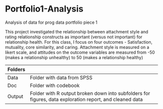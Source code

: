 # Portfolio1-Analysis
Analysis of data for prog data portfolio piece 1 

This project investigated the relationship between attachment style and rating relationship constructs as important (versus not important) for relationship health. 
For this class, I focus on four outcomes - Satisfaction, mutuality, core similarity, and caring. Attachment style is measured on a likert scale, and attitudes on the outcome variables are measured from -50 (makes a relationship unhealthy) to 50 (makes a relationship healthy) 

| Folders | |
| ----------- |---------------------|
| Data | Folder with data from SPSS |
| Doc | Folder with codebook |
| Output | Folder with R output broken down into subfolders for figures, data exploration report, and cleaned data |





